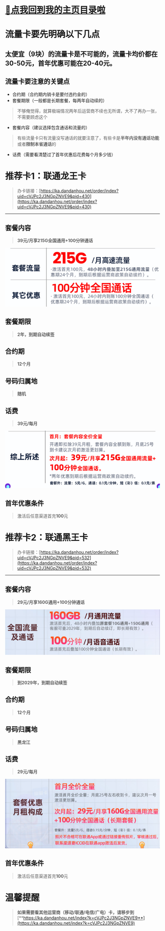
# [🫣点我回到我的主页目录啦](https://kdocs.cn/l/clf4xOs5a3Q1)

# 流量卡要先明确以下几点

## 太便宜（9块）的流量卡是不可能的，流量卡均价都在30-50元，首年优惠可能在20-40元。

## 流量卡要注意的关键点

-   合约期（合约期内销卡是要付违约金的）
-   套餐期限（一般都是长期套餐，每两年自动续的）

> 不够俺觉得，就算极端情况两年后运营商不续也无所谓，大不了再办一张，不需要顾虑这个

-   套餐内容（建议选择包含通话和流量的）

> 有些流量卡只有流量没写通话的就要注意了，有些卡是**半年内没有通话功能**或者**限制本省通话**的

-   话费（需要看清楚过了首年优惠后花费每个月多少钱）

# 推荐卡1：联通龙王卡

> 办卡链接：[https://ka.dandanhou.net/order/index?uid=cVJPc2J3NGpZNVE9&pid=430](https://ka.dandanhou.net/order/index?uid=cVJPc2J3NGpZNVE9&pid=430)

----------

## 套餐内容

> **39元/月享215G全国通用+100分钟通话**

![Image](https://raw.githubusercontent.com/MyMaskKing/MyMaskKing.github.io/main/assets/images/🔥联通推荐热门流量卡/img_6cdcf5d611.png)

## 套餐期限

> **2年，到期自动续签**

## 合约期

> **12个月**

## 号码归属地

> **随机**

## 话费

> **39元/每月**

![Image](https://raw.githubusercontent.com/MyMaskKing/MyMaskKing.github.io/main/assets/images/🔥联通推荐热门流量卡/img_e00949083f.png)

## 首年优惠条件

> 激活后任意渠道首充**100**元

# 推荐卡2：联通黑王卡

> 办卡链接：[https://ka.dandanhou.net/order/index?uid=cVJPc2J3NGpZNVE9&pid=532](https://ka.dandanhou.net/order/index?uid=cVJPc2J3NGpZNVE9&pid=532)

----------

## 套餐内容

> **29元/月享160G通用+100分钟通话**

![Image](https://raw.githubusercontent.com/MyMaskKing/MyMaskKing.github.io/main/assets/images/🔥联通推荐热门流量卡/img_0a59f77731.png)

## 套餐期限

> **到2029年，到期自动续签**

## 合约期

> **12个月**

## 号码归属地

> **黑龙江**

## 话费

> **29元/每月**

![Image](https://raw.githubusercontent.com/MyMaskKing/MyMaskKing.github.io/main/assets/images/🔥联通推荐热门流量卡/img_f3e9afd11b.png)

## 首年优惠条件

> 激活后任意渠道首充**100**元

# 温馨提醒

> **如果需要看其他运营商（移动/联通/电信/广电）卡，请移步到**[**https://ka.dandanhou.net/index?k=cVJPc2J3NGpZNVE9**](https://ka.dandanhou.net/index?k=cVJPc2J3NGpZNVE9)





<!--stackedit_data:
eyJoaXN0b3J5IjpbMTU2NjcyOTMwM119
-->
